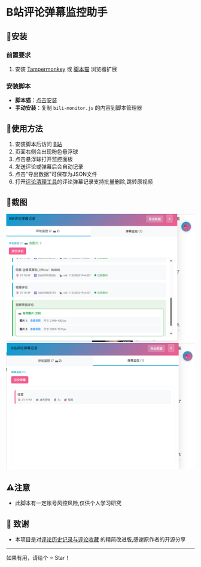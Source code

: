 # B站评论弹幕监控助手


## 🫎安装

### 前置要求
1. 安装 [Tampermonkey](https://www.tampermonkey.net/) 或 [脚本猫](https://scriptcat.org/) 浏览器扩展

### 安装脚本
- **脚本猫**：[点击安装](https://scriptcat.org/zh-CN/script-show-page/3743)
- **手动安装**：复制 `bili-monitor.js` 的内容到脚本管理器

## 🦕使用方法

1. 安装脚本后访问 [B站](https://www.bilibili.com)
2. 页面右侧会出现粉色悬浮球 
3. 点击悬浮球打开监控面板
4. 发送评论或弹幕后会自动记录
5. 点击"导出数据"可保存为JSON文件
6. 打开[评论清理工具](https://github.com/naaammme/bilibili-tools.git)的评论弹幕记录支持批量删除,跳转原视频
## 🐸截图


![评论](screenshots/comments.png)
![弹幕](screenshots/danmus.png)

## ⚠️注意

- 此脚本有一定账号风控风险,仅供个人学习研究

## 💖 致谢

- 本项目是对[评论历史记录与评论收藏](https://greasyfork.org/zh-CN/scripts/478432-%E8%AF%84%E8%AE%BA%E5%8E%86%E5%8F%B2%E8%AE%B0%E5%BD%95%E4%B8%8E%E8%AF%84%E8%AE%BA%E6%94%B6%E8%97%8F-%E5%93%94%E5%93%A9%E5%93%94%E5%93%A9-b%E7%AB%99-bilibili)
的精简改进版,感谢原作者的开源分享
---
如果有用，请给个 ⭐ Star！
